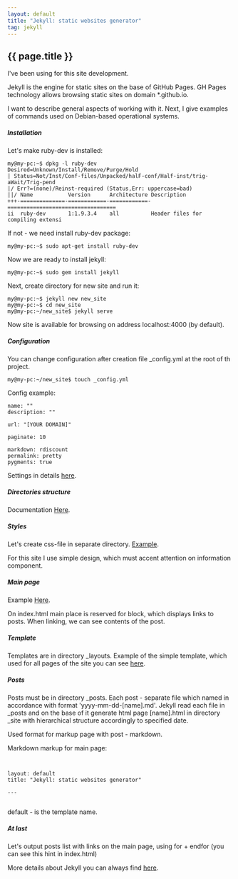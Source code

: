 ```yaml
---
layout: default
title: "Jekyll: static websites generator"
tag: jekyll
---
```


## {{ page.title }}

I've been using for this site development.

Jekyll is the engine for static sites on the base of GitHub Pages. GH Pages technology allows browsing static sites on domain \*.github.io.

I want to describe general aspects of working with it. Next, I give examples of commands used on Debian-based operational systems.

##### Installation

Let's make ruby-dev is installed:

<pre><code>my@my-pc:~$ dpkg -l ruby-dev
Desired=Unknown/Install/Remove/Purge/Hold
| Status=Not/Inst/Conf-files/Unpacked/halF-conf/Half-inst/trig-aWait/Trig-pend
|/ Err?=(none)/Reinst-required (Status,Err: uppercase=bad)
||/ Name           Version      Architecture Description
+++-==============-============-============-==================================
ii  ruby-dev       1:1.9.3.4    all          Header files for compiling extensi
</code></pre>

If not - we need install ruby-dev package:

<pre><code>my@my-pc:~$ sudo apt-get install ruby-dev
</code></pre>

Now we are ready to install jekyll:

<pre><code>my@my-pc:~$ sudo gem install jekyll
</code></pre>

Next, create directory for new site and run it:

<pre><code>my@my-pc:~$ jekyll new new_site
my@my-pc:~$ cd new_site
my@my-pc:~/new_site$ jekyll serve
</code></pre>

Now site is available for browsing on address localhost:4000 (by default).

##### Configuration

You can change configuration after creation file \_config.yml at the root of th project.

<pre><code>my@my-pc:~/new_site$ touch _config.yml
</code></pre>

Config example:

<pre><code>name: ""
description: ""

url: "[YOUR DOMAIN]"

paginate: 10

markdown: rdiscount
permalink: pretty
pygments: true
</code></pre>

Settings in details <a href="http://jekyllrb.com/docs/configuration/">here</a>.

##### Directories structure

Documentation <a href="http://jekyllrb.com/docs/structure/">Here</a>.

##### Styles

Let's create css-file in separate directory. <a href="http://github.com/render1980/render1980.github.io/blob/master/stylesheets/stylesheet.css">Example</a>.

For this site I use simple design, which must accent attention on information component.

##### Main page

Example <a href="http://github.com/render1980/render1980.github.io/blob/master/index.html">Here</a>.

On index.html main place is reserved for block, which displays links to posts. When linking, we can see contents of the post.

##### Template

Templates are in directory \_layouts. Example of the simple template, which used for all pages of the site you can see <a href="https://github.com/render1980/render1980.github.io/blob/master/_layouts/default.html">here</a>.

##### Posts

Posts must be in directory \_posts. Each post - separate file which named in accordance with format 'yyyy-mm-dd-[name].md'. Jekyll read each file in \_posts and on the base of it generate html page [name].html in directory \_site with hierarchical structure accordingly to specified date.

Used format for markup page with post - markdown.

Markdown markup for main page:

<pre><code>

layout: default
title: "Jekyll: static websites generator"

---

</code></pre>

default - is the template name.

##### At last

Let's output posts list with links on the main page, using for + endfor (you can see this hint in index.html)

More details about Jekyll you can always find <a href="http://jekyllrb.com">here</a>.
